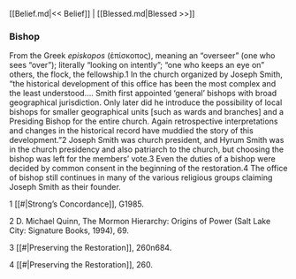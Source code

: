 [[Belief.md|<< Belief]]  |  [[Blessed.md|Blessed >>]]

### Bishop
From the Greek *episkopos* (ἐπίσκοπος), meaning an “overseer” (one who sees “over”); literally “looking on intently”; “one who keeps an eye on” others, the flock, the fellowship.1 In the church organized by Joseph Smith, “the historical development of this office has been the most complex and the least understood…. Smith first appointed ‘general’ bishops with broad geographical jurisdiction. Only later did he introduce the possibility of local bishops for smaller geographical units [such as wards and branches] and a Presiding Bishop for the entire church. Again retrospective interpretations and changes in the historical record have muddied the story of this development.”2 Joseph Smith was church president, and Hyrum Smith was in the church presidency and also patriarch to the church, but choosing the bishop was left for the members’ vote.3 Even the duties of a bishop were decided by common consent in the beginning of the restoration.4 The office of bishop still continues in many of the various religious groups claiming Joseph Smith as their founder.



1
[[#|Strong’s Concordance]], G1985.


2 D. Michael Quinn, The Mormon Hierarchy: Origins of Power (Salt Lake City: Signature Books, 1994), 69.


3
[[#|Preserving the Restoration]], 260n684.


4
[[#|Preserving the Restoration]], 260.